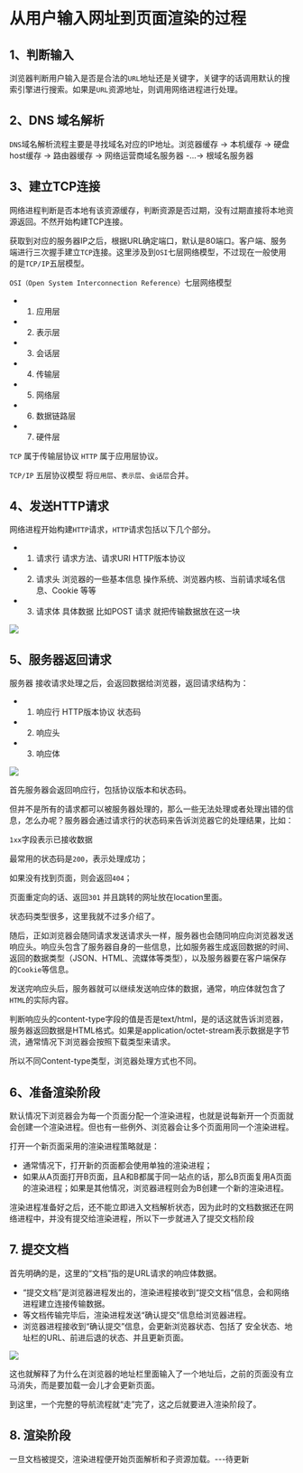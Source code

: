 # 从用户输入网址到页面渲染的过程

## 1、判断输入

浏览器判断用户输入是否是合法的`URL`地址还是关键字，关键字的话调用默认的搜索引擎进行搜索。如果是`URL`资源地址，则调用网络进程进行处理。

## 2、DNS 域名解析

`DNS`域名解析流程主要是寻找域名对应的IP地址。浏览器缓存 -> 本机缓存 -> 硬盘host缓存 -> 路由器缓存 -> 网络运营商域名服务器 -...-> 根域名服务器

## 3、建立TCP连接

网络进程判断是否本地有该资源缓存，判断资源是否过期，没有过期直接将本地资源返回。不然开始构建TCP连接。

获取到对应的服务器IP之后，根据URL确定端口，默认是80端口。客户端、服务端进行三次握手建立`TCP`连接。这里涉及到`OSI`七层网络模型，不过现在一般使用的是`TCP/IP`五层模型。

`OSI（Open System Interconnection Reference）`七层网络模型

- 1. 应用层
- 2. 表示层
- 3. 会话层
- 4. 传输层
- 5. 网络层
- 6. 数据链路层
- 7. 硬件层

`TCP` 属于传输层协议 `HTTP` 属于应用层协议。

`TCP/IP` 五层协议模型 将`应用层`、`表示层`、`会话层`合并。

## 4、发送HTTP请求

网络进程开始构建`HTTP`请求，`HTTP`请求包括以下几个部分。

- 1. 请求行 请求方法、请求URI HTTP版本协议
- 2. 请求头 浏览器的一些基本信息 操作系统、浏览器内核、当前请求域名信息、Cookie 等等
- 3. 请求体 具体数据 比如POST 请求 就把传输数据放在这一块

![](https://static001.geekbang.org/resource/image/b8/d7/b8993c73f7b60feb9b8bd147545c47d7.png)

## 5、服务器返回请求

服务器 接收请求处理之后，会返回数据给浏览器，返回请求结构为：

- 1. 响应行 HTTP版本协议 状态码 
- 2. 响应头 
- 3. 响应体

![](https://static001.geekbang.org/resource/image/3e/76/3e30476a4bbda49fd7cd4fd0ea09f076.png)

首先服务器会返回响应行，包括协议版本和状态码。

但并不是所有的请求都可以被服务器处理的，那么一些无法处理或者处理出错的信息，怎么办呢？服务器会通过请求行的状态码来告诉浏览器它的处理结果，比如：

`1xx`字段表示已接收数据

最常用的状态码是`200`，表示处理成功；

如果没有找到页面，则会返回`404`；

页面重定向的话、返回`301` 并且跳转的网址放在location里面。

状态码类型很多，这里我就不过多介绍了。

随后，正如浏览器会随同请求发送请求头一样，服务器也会随同响应向浏览器发送响应头。响应头包含了服务器自身的一些信息，比如服务器生成返回数据的时间、返回的数据类型（JSON、HTML、流媒体等类型），以及服务器要在客户端保存的`Cookie`等信息。

发送完响应头后，服务器就可以继续发送响应体的数据，通常，响应体就包含了`HTML`的实际内容。

判断响应头的content-type字段的值是否是text/html，是的话这就告诉浏览器，服务器返回数据是HTML格式。如果是application/octet-stream表示数据是字节流，通常情况下浏览器会按照下载类型来请求。

所以不同Content-type类型，浏览器处理方式也不同。

## 6、准备渲染阶段

默认情况下浏览器会为每一个页面分配一个渲染进程，也就是说每新开一个页面就会创建一个渲染进程。但也有一些例外、浏览器会让多个页面用同一个渲染进程。

打开一个新页面采用的渲染进程策略就是：

- 通常情况下，打开新的页面都会使用单独的渲染进程；
- 如果从A页面打开B页面，且A和B都属于同一站点的话，那么B页面复用A页面的渲染进程；如果是其他情况，浏览器进程则会为B创建一个新的渲染进程。

渲染进程准备好之后，还不能立即进入文档解析状态，因为此时的文档数据还在网络进程中，并没有提交给渲染进程，所以下一步就进入了提交文档阶段

## 7. 提交文档

首先明确的是，这里的“文档”指的是URL请求的响应体数据。

- “提交文档”是浏览器进程发出的，渲染进程接收到“提交文档”信息，会和网络进程建立连接传输数据。
- 等文档传输完毕后，渲染进程发送“确认提交”信息给浏览器进程。
- 浏览器进程接收到“确认提交”信息，会更新浏览器状态、包括了 安全状态、地址栏的URL、前进后退的状态、并且更新页面。

![](https://static001.geekbang.org/resource/image/a1/6f/a1b77a61361561e74e86fdae10ee246f.png)

这也就解释了为什么在浏览器的地址栏里面输入了一个地址后，之前的页面没有立马消失，而是要加载一会儿才会更新页面。

到这里，一个完整的导航流程就“走”完了，这之后就要进入渲染阶段了。

## 8. 渲染阶段

一旦文档被提交，渲染进程便开始页面解析和子资源加载。---待更新
